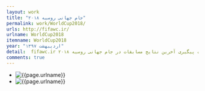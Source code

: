 ```yaml
---
layout: work
title: "جام جهانی روسیه ۲۰۱۸"
permalink: work/WorldCup2018/
urls: http://fifawc.ir/
urlname: WorldCup2018
itemname: WorldCup2018
year: "اردیبهشت ۱۳۹۷" 
detail:  fifawc.ir وبسایتی جهت پیگیری آخرین نتایج مسابقات در جام جهانی روسیه ۲۰۱۸.
comments: true
---
```



<nav class="workassets">
  <ul>
    <li><img src="{{site.url}}/assets/img/works/WorldCup2018/1.png" alt="{{page.urlname}}" /></li>
    <li><img src="{{site.url}}/assets/img/works/WorldCup2018/2.png" alt="{{page.urlname}}" /></li>
  </ul>
</nav>
